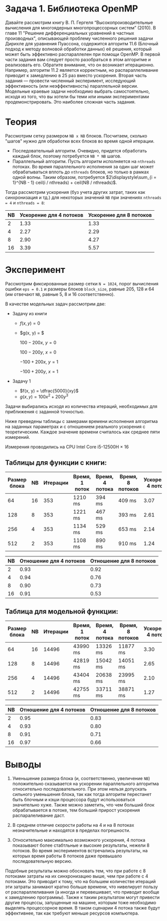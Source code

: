 # Задача 1. Библиотека OpenMP

Давайте рассмотрим книгу В. П. Гергеля “Высокопроизводительные вычисления для
многоядерных многопроцессорных систем” (2010). В главе 11 "Решение
дифференциальных уравнений в частных производных", описывающей проблему
численного решения задачи Дирихле для уравнения Пуассона, содержится алгоритм
11.6 (Блочный подход к методу волновой обработки данных) её решения, который
может быть эффективно распараллелен при помощи OpenMP.
В первой части задания вам следует просто разобраться в этом алгоритме и
реализовать его. Обратите внимание, что он возникает итерационно. Например,
алгоритм 11.2 является корректным, но распараллеливание приводит к замедлению в
25 раз вместо ускорения.
Вторая часть задания — провести численный эксперимент, исследующий
эффективность (или неэффективность) параллельной версии. Модельные краевые
задачи необходимо выбрать самостоятельно, исходя из того, что вы хотели бы теми
или иными экспериментами продемонстрировать. Это наиболее сложная часть
задания.

# Теория
Рассмотрим сетку размером `NB x NB` блоков. Посчитаем, сколько "шагов" нужно для обработки всех блоков во время одной итерации.
* Последовательный алгоритм. Очевидно, придется обработать каждый блок, поэтому потребуется `NB * NB` шагов.
* Параллельный алгоритм. Пусть алгоритм исполняется на `nthreads` потоках. Во время параллельного исполнения за один шаг может обрабатываться вплоть до `nthreads` блоков, но только в рамках одной волны. Таким образом, потребуется $2\displaystyle\sum_{i = 1}^{NB - 1} ceil(i / nthreads) + ceil(NB / nthreads)$.

Тогда рассмотрим ускорения (буз учета других затрат, таких как синхронизация и тд.) для некоторых значений `NB` при значениях `nthreads = 4` и `nthreads = 8`:

|   NB  | Ускорение для 4 потоков | Ускорение для 8 потоков |
|-------|-------------------------|-------------------------|
|   2   |       1.33              |           1.33          |
|   4   |       2.27              |           2.29          |
|   8   |       2.90              |           4.27          |
|   16  |       3.39              |           5.57          |

# Эксперимент

Рассмотрим фиксированные размер сетки `N = 1024`, порог вычисления ошибки `eps = 0.1` и размеры блоков `block_size`, равные 205, 128 и 64 (им отвечают `NB`, равные 5, 8 и 16 соответственно).

В качестве модельных задач рассмотрим две: 
* Задачу из книги
    * $f(x, y) = 0$
    * $g(x, y) = $

        $100 - 200x, ~y = 0$

        $100 - 200y, ~x = 0$

        $-100 + 200x, ~y = 1$

        $-100 + 200y, ~x = 1$

* Задачу 1
    * $f(x, y) = \dfrac{5000}{xy}$
    * $g(x, y) = 100x^2 + 200y^3$

Задачи выбирались исходя из количества итераций, необходимых для приближения с заданной точностью.

Ниже преведены таблицы с замерами времени исполнения алгоритма на заданных параметрах и с отношением реального ускорения с теоретическим. Каждое значение времени считалось как среднее пяти измерений.

Измерения проводились на CPU Intel Core i5-12500H × 16

## Таблицы для функции с книги:

|Размер блока|NB|Итерации|Время, 1 поток|Время, 4 потока|Время, 8 потоков|Ускорение, 4 потока|Ускорение, 8 потоков| 
|------------|--|--------|--------------|---------------|----------------|-------------------|--------------------|
|     64     |16|    353 |     1210 ms  |     394 ms    |    409 ms      |      3.07         |        2.96        |
|    128     | 8|    353 |     1221 ms  |     467 ms    |    393 ms      |      2.61         |        3.11        |
|    256     | 4|    353 |     1134 ms  |     529 ms    |    653 ms      |      2.14         |        1.74        |
|    512     | 2|    353 |     1108 ms  |     890 ms    |    910 ms      |      1.24         |        1.22        |

| NB | Отношение для 4 потоков | Отношение для 8 потоков |
|----|-------------------------|-------------------------|
| 2  |        0.93             |          0.92           |
| 4  |        0.94             |          0.76           |
| 8  |        0.90             |          0.73           |
| 16 |        0.91             |          0.53           |


## Таблица для модельной функции:

|Размер блока|NB|Итерации|Время, 1 поток|Время, 4 потока|Время, 8 потоков|Ускорение, 4 потока|Ускорение, 8 потоков| 
|------------|--|--------|--------------|---------------|----------------|-------------------|--------------------|
|     64     |16|   14496|  43990 ms    |    13326 ms   |  11877 ms      |      3.30         |        3.70        |
|    128     |8 |   14496|  42819 ms    |    15042 ms   |  14051 ms      |      2.65         |        3.05        |
|    256     |4 |   14496|  43404 ms    |    20638 ms   |  23995 ms      |      2.10         |        1.81        |
|    512     |2 |   14496|  42755 ms    |    33711 ms   |  38871 ms      |      1.27         |        1.10        |

| NB | Отношение для 4 потоков | Отношение для 8 потоков |
|----|-------------------------|-------------------------|
| 2  |        0.95             |        0.83             |
| 4  |        0.93             |        0.80             |
| 8  |        0.91             |        0.71             |
| 16 |        0.97             |        0.66             |

# Выводы

1. Уменьшение размера блока (и, соответственно, увеличение `NB`) положительно сказывается на ускорении параллельного алгоритма относительно последовательного. При этом нельзя допускать сильного уменьшения блока, так как тогда алгоритм перестанет быть блочным и кэши процессора будут использоваться значительно хуже. Также можно заметить, что чем больший блок обрабатывается в потоке, тем больший прирост ускорения распаралеливание даст.

2. В среднем отличие скорости работы на 4 и на 8 потоках незначительные и находятся в пределах погрешности. 

3. Относительно максимально возможного ускорения, 4 потока показывают более стабтльные и высокие результаты, нежели 8 потоков. Во время экспериментов встречались результаты, на которых время работы 8 потоков даже превышало последовательную версию.

Подобные результаты можно обосновать тем, что при работе с 8 потоками затраты на их синхронизацию выше, чем при работе с 4 потоками. Это приводит к тому, что на большем количестве итераций эти затраты занимают кратно больше времени, что нивелирует пользу от распараллеливания (а иногда и перевешивает, что приводит вообще к замедлению программы). Также к таким результатом могут привести другие процессы, запущенные на машине, которым тоже необходимо выделять процессорное время. В таком сценарии 4 потока также будут эффективнее, так как требуют меньше ресурсов компьютера.
